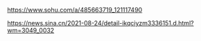 https://www.sohu.com/a/485663719_121117490

https://news.sina.cn/2021-08-24/detail-ikqciyzm3336151.d.html?wm=3049_0032